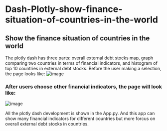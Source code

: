 # Dash-Plotly-show-finance-situation-of-countries-in-the-world
## Show the finance situation of countries in the world
The plotly dash has three parts: overall external debt stocks map, graph comparing two countries in terms of financial indicators, and histogram of top 10 countries in external debt stocks.
Before the user making a selection, the page looks like:
![image](https://user-images.githubusercontent.com/55248872/102314449-777bf000-3f40-11eb-84af-823d9b483759.png)

### After users choose other financial indicators, the page will look like:
![image](https://user-images.githubusercontent.com/55248872/102314758-f53ffb80-3f40-11eb-85eb-64b2ce66fa73.png)

All the plotly dash development is shown in the App.py.
And this app can show many financial indicators for different countries but more forcus on overall external debt stocks in countries.
